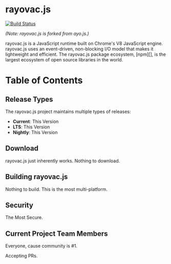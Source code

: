 # rayovac.js

[![Build Status](https://travis-ci.org/ayo/ayo.svg?style=flat&branch=master)](https://travis-ci.org/ayo/ayo?branch=master)

_(Note: rayovac.js is forked from ayo.js.)_

rayovac.js is a JavaScript runtime built on Chrome's V8 JavaScript engine. rayovac.js
uses an event-driven, non-blocking I/O model that makes it lightweight and
efficient. The rayovac.js package ecosystem, [npm][], is the largest ecosystem of
open source libraries in the world.

# Table of Contents

## Release Types

The rayovac.js project maintains multiple types of releases:

* **Current**: This Version
* **LTS**: This Version
* **Nightly**: This Version

## Download

rayovac.js just inherently works. Nothing to download.

## Building rayovac.js

Nothing to build. This is the most multi-platform.

## Security

The Most Secure.

## Current Project Team Members

Everyone, cause community is #1.

Accepting PRs.
